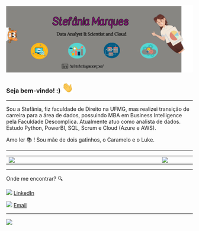 ![capa github](https://github.com/stefaniagssouza/stefaniagssouza/blob/4e0ed1741817440010091c7fd28ad85125604f21/Capa%20github.jpg)  


### Seja bem-vindo! :) <img src="https://github.com/stefaniagssouza/stefaniagssouza/blob/4e0ed1741817440010091c7fd28ad85125604f21/Hi.gif" width="30px">

---

Sou a Stefânia, fiz faculdade de Direito na UFMG, mas realizei transição de carreira para a área de dados, possuindo MBA em Business Intelligence pela Faculdade Descomplica. Atualmente atuo como analista de dados. Estudo Python, PowerBI, SQL, Scrum e Cloud (Azure e AWS).

Amo ler :books: !
Sou mãe de dois gatinhos, o Caramelo e o Luke. 

---
<center>
  <table>
    <tr>
        <td><img width="400px" align="left" src="https://github-readme-stats.vercel.app/api/top-langs/?username=stefaniagssouza&hide=html&layout=compact&theme=buefy" /></td>
        <td><img width="495px" align="left" src="https://github-readme-stats.vercel.app/api?username=stefaniagssouza&theme=buefy"/></td>
    </tr>   
  </table>
</center>  

---

Onde me encontrar? :mag:  

<a href="https://www.linkedin.com/in/stefaniagsmarques/"><img src="https://github.com/leticiadasilva/leticiadasilva/blob/main/images/linkedin.png" width="16"></img></a> [LinkedIn](https://www.linkedin.com/in/stefaniagsmarques/)  

<a href="mailto:stefaniagsouza@hotmail.com"><img src="https://github.com/leticiadasilva/leticiadasilva/blob/main/images/email.png" width="16"></img></a> [Email](mailto:stefaniagsouza@hotmail.com)  

---  

![](https://komarev.com/ghpvc/?username=stefaniagssouza&color=blue&style=flat)
